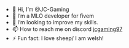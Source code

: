 - 👋 Hi, I’m @JC-Gaming
- 👀 I’m a MLO developer for fivem
- 💞️ I’m looking to improve my skills.
- 📫 How to reach me on discord [jcgaming97](https://discord.gg/9zpwBzwNyy)
- ⚡ Fun fact: I love sheep/ I am welsh!

<!---
JC-Gaming/JC-Gaming is a ✨ special ✨ repository because its `README.md` (this file) appears on your GitHub profile.
You can click the Preview link to take a look at your changes.
--->
